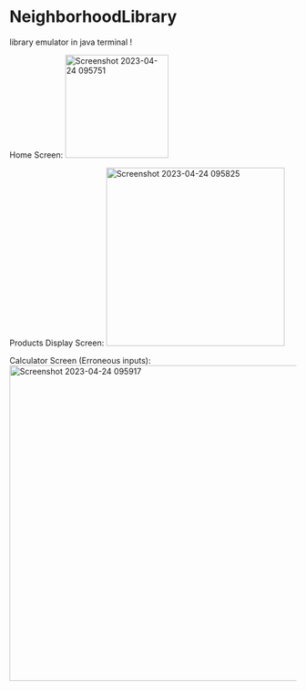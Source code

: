 # NeighborhoodLibrary
library emulator in java terminal !

Home Screen:
<img width="181" alt="Screenshot 2023-04-24 095751" src="https://user-images.githubusercontent.com/58373811/234041866-f81d343f-7ba2-48b7-b4be-b0a493a63f72.png">

Products Display Screen:
<img width="313" alt="Screenshot 2023-04-24 095825" src="https://user-images.githubusercontent.com/58373811/234041976-4c9508cd-a88b-4601-8443-89843db124ad.png">

Calculator Screen (Erroneous inputs):
<img width="554" alt="Screenshot 2023-04-24 095917" src="https://user-images.githubusercontent.com/58373811/234042101-f99d8762-5616-4acf-b2d1-804a66d46ec7.png">
